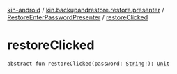 [kin-android](../../index.md) / [kin.backupandrestore.restore.presenter](../index.md) / [RestoreEnterPasswordPresenter](index.md) / [restoreClicked](./restore-clicked.md)

# restoreClicked

`abstract fun restoreClicked(password: `[`String`](https://kotlinlang.org/api/latest/jvm/stdlib/kotlin/-string/index.html)`!): `[`Unit`](https://kotlinlang.org/api/latest/jvm/stdlib/kotlin/-unit/index.html)